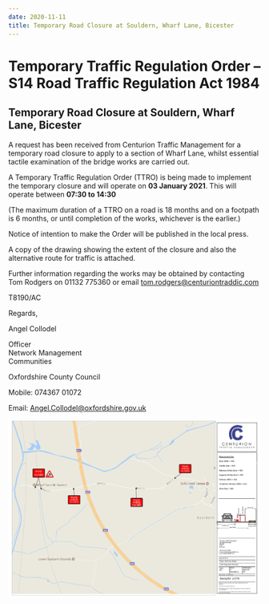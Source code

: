 ```yaml
---
date: 2020-11-11
title: Temporary Road Closure at Souldern, Wharf Lane, Bicester
---
```


# Temporary Traffic Regulation Order – S14 Road Traffic Regulation Act 1984

## Temporary Road Closure at Souldern, Wharf Lane, Bicester

 

A request has been received from Centurion Traffic Management for a temporary road closure to apply to a section of Wharf Lane, whilst essential tactile examination of the bridge works are carried out.

 

A Temporary Traffic Regulation Order (TTRO) is being made to implement the temporary closure and will operate on **03 January 2021**. This will operate between **07:30 to 14:30**

 

(The maximum duration of a TTRO on a road is 18 months and on a footpath is 6 months, or until completion of the works, whichever is the earlier.)

 

 

Notice of intention to make the Order will be published in the local press.

 

A copy of the drawing showing the extent of the closure and also the alternative route for traffic is attached.

 

Further information regarding the works may be obtained by contacting Tom Rodgers on 01132 775360 or email tom.rodgers@centuriontraddic.com

 

T8190/AC

 

 

Regards,

 

Angel Collodel

Officer  
Network Management  
Communities

Oxfordshire County Council

Mobile: 074367 01072

Email:    Angel.Collodel@oxfordshire.gov.uk


![map](wharflane.png)
